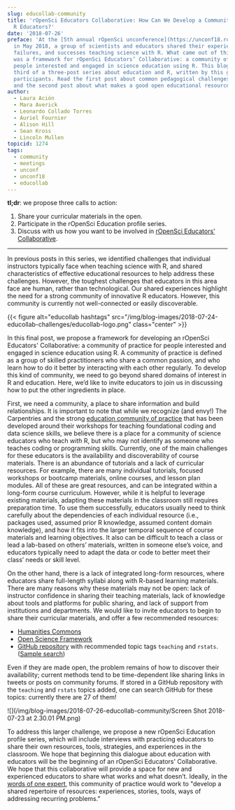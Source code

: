 ```yaml
---
slug: educollab-community
title: 'rOpenSci Educators Collaborative: How Can We Develop a Community of Innovative
  R Educators?'
date: '2018-07-26'
preface: 'At the [5th annual rOpenSci unconference](https://unconf18.ropensci.org)
  in May 2018, a group of scientists and educators shared their experiences, frustrations,
  failures, and successes teaching science with R. What came out of this discussion
  was a framework for rOpenSci Educators’ Collaborative: a community of practice for
  people interested and engaged in science education using R. This blog post is the
  third of a three-post series about education and R, written by this group of unconf18
  participants. Read the first post about common pedagogical challenges [here](/blog/2018/07/24/educollab-challenges/),
  and the second post about what makes a good open educational resource [here](/blog/2018/07/25/educollab-resources/).'
author:
  - Laura Ación
  - Mara Averick
  - Leonardo Collado Torres
  - Auriel Fournier
  - Alison Hill
  - Sean Kross
  - Lincoln Mullen
topicid: 1274
tags:
  - community
  - meetings
  - unconf
  - unconf18
  - educollab
---
```


**tl;dr**: we propose three calls to action:

1. Share your curricular materials in the open.
1. Participate in the rOpenSci Education profile series.
1. Discuss with us how you want to be involved in [rOpenSci Educators’ Collaborative](https://github.com/ropenscilabs/rOpenSciEd).

------------------------------

In previous posts in this series, we identified challenges that individual instructors typically face when teaching science with R, and shared characteristics of effective educational resources to help address these challenges. However, the toughest challenges that educators in this area face are human, rather than technological. Our shared experiences highlight the need for a strong community of innovative R educators. However, this community is currently not well-connected or easily discoverable. 


{{< figure alt="educollab hashtags" src="/img/blog-images/2018-07-24-educollab-challenges/educollab-logo.png" class="center" >}}

In this final post, we propose a framework for developing an rOpenSci Educators' Collaborative: a community of practice for people interested and engaged in science education using R. A community of practice is defined as a group of skilled practitioners who share a common passion, and who learn how to do it better by interacting with each other regularly. To develop this kind of community, we need to go beyond shared domains of interest in R and education. Here, we’d like to invite educators to join us in discussing how to put the other ingredients in place. 

First, we need a community, a place to share information and build relationships. It is important to note that while we recognize (and envy!) The Carpentries and the strong [education community of practice](https://cookbook.carpentries.org) that has been developed around their workshops for teaching foundational coding and data science skills, we believe there is a place for a community of science educators who teach *with* R, but who may not identify as someone who teaches coding or programming skills. Currently, one of the main challenges for these educators is the availability and discoverability of course materials. There is an abundance of tutorials and a lack of curricular resources. For example, there are many individual tutorials, focused workshops or bootcamp materials, online courses, and lesson plan modules. All of these are great resources, and can be integrated within a long-form course curriculum. However, while it is helpful to leverage existing materials, adapting these materials in the classroom still requires preparation time. To use them successfully, educators usually need to think carefully about the dependencies of each individual resource (i.e., packages used, assumed prior R knowledge, assumed content domain knowledge), and how it fits into the larger temporal sequence of course materials and learning objectives. It also can be difficult to teach a class or lead a lab-based on others’ materials, written in someone else’s voice, and educators typically need to adapt the data or code to better meet their class’ needs or skill level. 

On the other hand, there is a lack of integrated long-form  resources, where educators share full-length syllabi along with R-based learning materials. There are many reasons why these materials may not be open: lack of instructor confidence in sharing their teaching materials, lack of knowledge about tools and platforms for public sharing, and lack of support from institutions and departments. We would like to invite educators to begin to share their curricular materials, and offer a few recommended resources:

- [Humanities Commons](https://hcommons.org)
- [Open Science Framework](https://osf.io)
- [GitHub repository](https://github.com) with recommended topic tags `teaching` and `rstats`. ([Sample search](https://github.com/search?utf8=%E2%9C%93&q=topic%3Ateaching+topic%3Arstats&ref=simplesearch))

Even if they are made open, the problem remains of how to discover their availability; current methods tend to be time-dependent like sharing links in tweets or posts on community forums. If stored in a GitHub repository with the `teaching` and `rstats` topics added, one can search GitHub for these topics: currently there are 27 of them!

![](/img/blog-images/2018-07-26-educollab-community/Screen Shot 2018-07-23 at 2.30.01 PM.png)

To address this larger challenge, we propose a new rOpenSci Education profile series, which will include interviews with practicing educators to share their own resources, tools, strategies, and experiences in the classroom. We hope that beginning this dialogue about education with educators will be the beginning of an rOpenSci Educators' Collaborative. We hope that this collaborative will provide a space for new and experienced educators to share what works and what doesn’t. Ideally, in the [words of one expert](https://wenger-trayner.com/introduction-to-communities-of-practice/), this community of practice would work to "develop a shared repertoire of resources: experiences, stories, tools, ways of addressing recurring problems."

